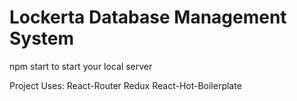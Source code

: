 # Lockerta Database Management System

npm start to start your local server

Project Uses:
React-Router
Redux
React-Hot-Boilerplate